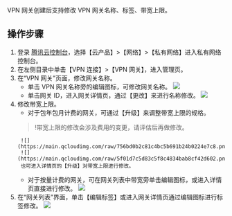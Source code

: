 VPN 网关创建后支持修改 VPN 网关名称、标签、带宽上限。

## 操作步骤
1. 登录 [腾讯云控制台](https://console.cloud.tencent.com/)，选择【云产品】>【网络】>【私有网络】进入私有网络控制台。
2. 在左侧目录中单击【VPN 连接】>【VPN 网关】，进入管理页。
3. 在“VPN 网关”页面，修改网关名称。
    + 单击 VPN 网关名称旁的编辑图标，可修改网关名称。
		![](https://main.qcloudimg.com/raw/c4d14165087ec7497bb92ebc98b89321.png)
    + 单击网关 ID，进入网关详情页，通过【更改】来进行名称修改。
		![](https://main.qcloudimg.com/raw/c3f8b03808593893e0220a7893c913eb.jpg)
4. 修改带宽上限。 
    + 对于包年包月计费的网关，可通过【升级】来调整带宽上限的规格。
     >!带宽上限的修改会涉及费用的变更，请评估后再做修改。
    >
		![](https://main.qcloudimg.com/raw/756bd0b2c81c4bc5b691b24b0224e7c8.png)
		![](https://main.qcloudimg.com/raw/5f01d7c5d83c5f8c4834bab8cf42d602.png)
		也可进入详情页的【升级】对带宽上限进行修改。
	+ 对于按量计费的网关，可在网关列表中带宽旁单击编辑图标，或进入详情页直接进行修改。
		![](https://main.qcloudimg.com/raw/d87627c979084679e5a8c6cf005e3bd3.png)
5. 在“网关列表”界面，单击【编辑标签】或进入网关详情页通过编辑图标进行标签修改。
    ![](https://main.qcloudimg.com/raw/15f494aaec373ef2b1d74dd497dab639.png)
